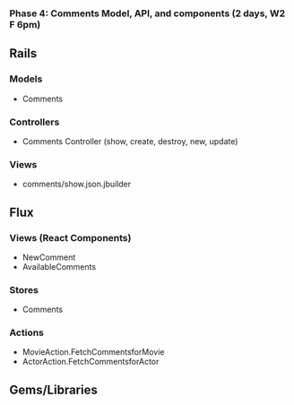 ### Phase 4: Comments Model, API, and components (2 days, W2 F 6pm)

## Rails

### Models
* Comments

### Controllers
* Comments Controller (show, create, destroy, new, update)

### Views
* comments/show.json.jbuilder

## Flux
### Views (React Components)
* NewComment
* AvailableComments 

### Stores
* Comments

### Actions
* MovieAction.FetchCommentsforMovie
* ActorAction.FetchCommentsforActor

## Gems/Libraries
